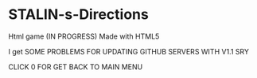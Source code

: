 # STALIN-s-Directions
Html game (IN PROGRESS)
Made with HTML5


I get SOME PROBLEMS FOR UPDATING GITHUB SERVERS WITH V1.1 SRY 

CLICK 0 FOR GET BACK TO MAIN MENU
